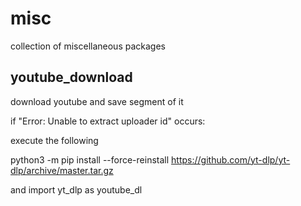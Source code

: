 # misc
collection of miscellaneous packages 

## youtube_download
download youtube and save segment of it

if "Error: Unable to extract uploader id" occurs:

execute the following

python3 -m pip install --force-reinstall https://github.com/yt-dlp/yt-dlp/archive/master.tar.gz

and import yt_dlp as youtube_dl

